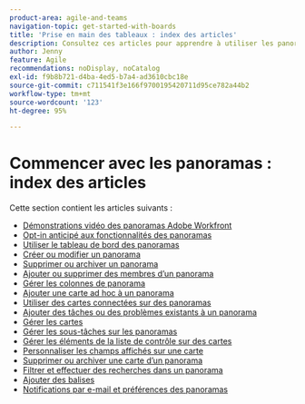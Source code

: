 ```yaml
---
product-area: agile-and-teams
navigation-topic: get-started-with-boards
title: 'Prise en main des tableaux : index des articles'
description: Consultez ces articles pour apprendre à utiliser les panoramas dans Workfront.
author: Jenny
feature: Agile
recommendations: noDisplay, noCatalog
exl-id: f9b8b721-d4ba-4ed5-b7a4-ad3610cbc18e
source-git-commit: c711541f3e166f9700195420711d95ce782a44b2
workflow-type: tm+mt
source-wordcount: '123'
ht-degree: 95%

---
```


# Commencer avec les panoramas : index des articles

<!-- Audited: 12/2023 -->

Cette section contient les articles suivants :

* [Démonstrations vidéo des panoramas Adobe Workfront](/help/quicksilver/agile/get-started-with-boards/boards-video-demonstrations.md)
* [Opt-in anticipé aux fonctionnalités des panoramas](../../agile/get-started-with-boards/boards-early-feature-opt-in.md)
* [Utiliser le tableau de bord des panoramas](../../agile/get-started-with-boards/use-boards-page.md)
* [Créer ou modifier un panorama](../../agile/get-started-with-boards/create-edit-board.md)
* [Supprimer ou archiver un panorama](/help/quicksilver/agile/get-started-with-boards/delete-archive-board.md)
* [Ajouter ou supprimer des membres d’un panorama](../../agile/get-started-with-boards/add-members-to-board.md)
* [Gérer les colonnes de panorama](../../agile/get-started-with-boards/manage-board-columns.md)
* [Ajouter une carte ad hoc à un panorama](../../agile/get-started-with-boards/add-card-to-board.md)
* [Utiliser des cartes connectées sur des panoramas](/help/quicksilver/agile/get-started-with-boards/connected-cards.md)
* [Ajouter des tâches ou des problèmes existants à un panorama](/help/quicksilver/agile/get-started-with-boards/add-card-from-list-to-board.md)
* [Gérer les cartes](../../agile/get-started-with-boards/move-board-items.md)
* [Gérer les sous-tâches sur les panoramas](/help/quicksilver/agile/get-started-with-boards/manage-subtasks-on-boards.md)
* [Gérer les éléments de la liste de contrôle sur des cartes](/help/quicksilver/agile/get-started-with-boards/manage-checklist-items.md)
* [Personnaliser les champs affichés sur une carte](/help/quicksilver/agile/get-started-with-boards/customize-fields-on-card.md)
* [Supprimer ou archiver une carte d’un panorama](../../agile/get-started-with-boards/delete-board-items.md)
* [Filtrer et effectuer des recherches dans un panorama](../../agile/get-started-with-boards/filter-search-in-board.md)
* [Ajouter des balises](../../agile/get-started-with-boards/add-tags.md)
* [Notifications par e-mail et préférences des panoramas](/help/quicksilver/agile/get-started-with-boards/boards-emails.md)
